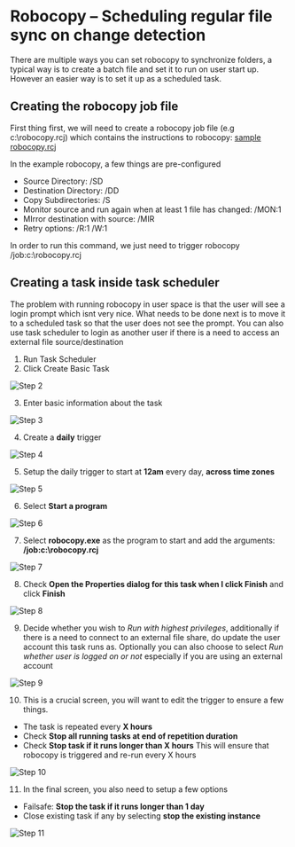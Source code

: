 # Robocopy – Scheduling regular file sync on change detection

There are multiple ways you can set robocopy to synchronize folders, a typical way is to create a batch file and set it to run on user start up. However an easier way is to set it up as a scheduled task.


## Creating the robocopy job file
First thing first, we will need to create a robocopy job file (e.g c:\robocopy.rcj) which contains the instructions to robocopy: [sample robocopy.rcj](robocopy.rcj)

In the example robocopy, a few things are pre-configured
- Source Directory: /SD
- Destination Directory: /DD
- Copy Subdirectories: /S
- Monitor source and run again when at least 1 file has changed: /MON:1
- MIrror destination with source: /MIR
- Retry options: /R:1 /W:1

In order to run this command, we just need to trigger robocopy /job:c:\robocopy.rcj

## Creating a task inside task scheduler
The problem with running robocopy in user space is that the user will see a login prompt which isnt very nice. What needs to be done next is to move it to a scheduled task so that the user does not see the prompt. You can also use task scheduler to login as another user if there is a need to access an external file source/destination

1. Run Task Scheduler
2. Click Create Basic Task

![Step 2](https://github.com/kwanann/RobocopySamples/blob/master/Step%2002%20-%20Create%20Basic%20Task.png)

3. Enter basic information about the task

![Step 3](https://github.com/kwanann/RobocopySamples/raw/master/Step%2003%20-%20Task%20Info.png)

4. Create a **daily** trigger

![Step 4](https://github.com/kwanann/RobocopySamples/raw/master/Step%2004%20-%20Trigger.png)

5. Setup the daily trigger to start at **12am** every day, **across time zones**

![Step 5](https://github.com/kwanann/RobocopySamples/raw/master/Step%2005%20-%20Trigger%20Daily%20Info.png)

6. Select **Start a program**

![Step 6](https://github.com/kwanann/RobocopySamples/raw/master/Step%2006%20-%20Action.png)

7. Select **robocopy.exe** as the program to start and add the arguments: **/job:c:\robocopy.rcj**

![Step 7](https://github.com/kwanann/RobocopySamples/raw/master/Step%2007%20-%20Start%20a%20Program%20Details.png)

8. Check **Open the Properties dialog for this task when I click Finish** and click **Finish**

![Step 8](https://github.com/kwanann/RobocopySamples/raw/master/Step%2008%20-%20Finish.png)

9. Decide whether you wish to *Run with highest privileges*, additionally if there is a need to connect to an external file share, do update the user account this task runs as. Optionally you can also choose to select *Run whether user is logged on or not* especially if you are using an external account

![Step 9](https://github.com/kwanann/RobocopySamples/raw/master/Step%2009%20-%20Job%20-%20General.png)

10. This is a crucial screen, you will want to edit the trigger to ensure a few things.
* The task is repeated every **X hours**
* Check **Stop all running tasks at end of repetition duration**
* Check **Stop task if it runs longer than X hours**
This will ensure that robocopy is triggered and re-run every X hours

![Step 10](https://github.com/kwanann/RobocopySamples/raw/master/Step%2010%20-%20Job%20-%20Triggers.png)

11. In the final screen, you also need to setup a few options
* Failsafe: **Stop the task if it runs longer than 1 day**
* Close existing task if any by selecting **stop the existing instance**

![Step 11](https://github.com/kwanann/RobocopySamples/raw/master/Step%2011%20-%20Job%20-%20Settings.png)
